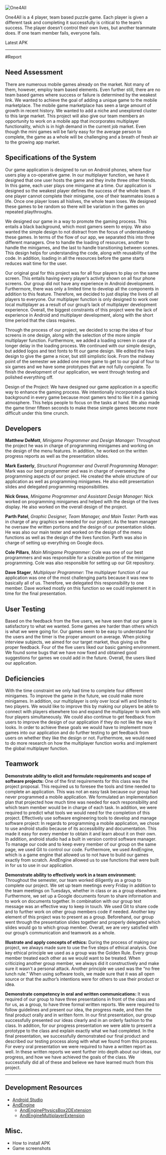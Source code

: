 ![One4All](https://github.com/ColePillars/One4All/blob/master/app/src/main/assets/gfx/Title3.png)

One4All is a 4 player, team based puzzle game. Each player is given a different task and completing it successfully is critical to the team’s success. The player doesn’t control their own lives, but another teammate does. If one team member fails, everyone fails.


Latest APK

--------------------

#Report

## Need Assessment 

There are numerous mobile games already on the market. Not many of them, however, employ team based elements. Even further still, there are no team based games where success or failure is determined by the weakest link. We wanted to achieve the goal of adding a unique game to the mobile marketplace. The mobile game marketplace has seen a large amount of growth in recent history. We wanted to add a niche and unexplored cluster to this large market. This project will also give our team members an opportunity to work on a mobile app that incorporates multiplayer functionality, which is in high demand in the current job market.  Even though the mini games will be fairly easy for the average person to complete, the game as a whole will be challenging and a breath of fresh air to the growing app market.


## Specifications of the System

Our game application is designed to run on Android phones, where four users play a co-operative game. In our multiplayer function, we have it designed that one user hosts the game and they invite three other friends. In this game, each user plays one minigame at a time. Our application is designed so the weakest player defines the success of the whole team. If one player cannot complete their minigame, one of their teammates loses a life. Once one player loses all hislives, the whole team loses. We designed these games to be random so there will be variation in the games on repeated playthroughs.

We designed our game in a way to promote the gaming process. This entails a black background, which most gamers seem to enjoy. We also wanted the simple design to not distract from the focus of understanding these games. In terms of the flow of our app, we separated this into three different managers. One to handle the loading of resources, another to handle the minigames, and the last to handle transitioning between scenes. This design helps for understanding the code, along with reusability of the code. In addition, loading in all the resources before the game starts reduces wait time for the user.

Our original goal for this project was for all four players to play on the same screen. This entails having every player’s activity shown on all four phone screens. Our group did not have any experience in Android development. Furthermore, there was only a limited time to develop all the components in addition to this feature. Therefore, we decided to just display the lives of all players to everyone. Our multiplayer function is only designed to work over local multiplayer as a result of our group’s lack of multiplayer development experience. Overall, the biggest constraints of this project were the lack of experience in Android and multiplayer development, along with the short time period that the class requires.

Through the process of our project, we decided to scrap the idea of four screens in one design, along with the selection of the more simple multiplayer function. Furthermore, we added a loading screen in case of a longer delay in the loading process. We continued with our simple design, but added logos and text fonts to fit our game design. We edited the lives design to give the game a nicer, but still simplistic look. From the midway point of the semester we added one more game to get to our goal of four to six games and we have some prototypes that are not fully complete. To finish the development of our application, we went through testing and polished everything off.

Design of the Project: We have designed our game application in a specific way to enhance the gaming process. We intentionally incorporated a black background in every game because most gamers tend to like it in a gaming atmosphere. This helps people to focus on the tasks at hand. We also made the game timer fifteen seconds to make these simple games become more difficult under this time crunch.


## Developers

**Matthew DeMott**, *Minigame Programmer and Design Manager*: Throughout the project he was in charge of programming minigames and working on the design of the menu features. In addition, he worked on the written progress reports as well as the presentation slides.

**Mark Easterly**, *Structural Programmer and Overall Programming Manager*: Mark was our best programmer and was in charge of overseeing the programming aspects of our project. He created the whole structure of our application as well as programming minigames. He also edit presentation slides and delegated programming responsibilities.

**Nick Gross**, *Minigame Programmer and Assistant Design Manager*: Nick worked on programming minigames and helped with the design of the lives display. He also worked on the overall design of the project.

**Parth Patel**, *Graphic Designer, Team Manager, and Main Tester*: Parth was in charge of any graphics we needed for our project. As the team manager he oversaw the written portions and the design of our presentation slides. He was also our main tester and worked on the design of the menu functions as well as the design of the lives function. Parth was also in charge of setting up everything on Google docs.

**Cole Pillars**, *Main Minigame Programmer*: Cole was one of our best programmers and was responsible for a sizeable portion of the minigame programming. Cole was also responsible for setting up our Git repository.

**Dave Stager**, *Multiplayer Programmer*: The multiplayer function of our application was one of the most challenging parts because it was new to basically all of us. Therefore, we delegated this responsibility to one member. Dave worked mostly on this function so we could implement it in time for the final presentation.


## User Testing

Based on the feedback from the five users, we have seen that our game is satisfactory to what we wanted. Some games are harder than others which is what we were going for. Our games seem to be easy to understand for the users and the timer is the proper amount on average. When picking interview subjects, we aimed for our target market, thus giving us the proper feedback. Four of the five users liked our basic gaming environment. We found some bugs that we have now fixed and obtained good suggestions for games we could add in the future. Overall, the users liked our application.


## Deficiencies 

With the time constraint we only had time to complete four different minigames. To improve the game in the future, we could make more minigames. In addition, our multiplayer is only over local wifi and limited to two players. We would like to improve this by making our players be able to connect with players elsewhere too and expand the multiplayer to work with four players simultaneously. We could also continue to get feedback from users to improve the design of our application if they do not like the way it looks. In order to achieve these goals we would have to implement more games into our application and do further testing to get feedback from users on whether they like the design or not. Furthermore, we would need to do more research on how the multiplayer function works and implement the global multiplayer function.


## Teamwork 

**Demonstrate ability to elicit and formulate requirements and scope of software projects:** One of the first requirements for this class was the project proposal. This required us to foresee the tools and time needed to complete an application. This was not an easy task because our group had never programmed a mobile application. We formulated an implementation plan that projected how much time was needed for each responsibility and which team member would be in charge of each task. In addition, we were required to predict what tools we would need for the completion of this project.
Effectively use software engineering tools to develop and manage software project: In regards to programming a mobile application, we chose to use android studio because of its accessibility and documentation. This made it easy for every member to obtain it and learn about it on their own. In addition, android studio had a built in version control software manager. To manage our code and to keep every member of our group on the same page, we used Git to control our code. Furthermore, we used AndEngine, which is a game engine that allowed us to not have to build our games exactly from scratch. AndEngine allowed us to use functions that were built in for us to use in our application.

**Demonstrate ability to effectively work in a team environment:** Throughout the semester, our team worked diligently as a group to complete our project. We set up team meetings every Friday in addition to the team meetings on Tuesdays, whether in class or as a group elsewhere. Furthermore, we set up a Google documents forum to share information and to work on documents together. In combination with our group text message was an effective way to keep in touch. We used Git to share code and to further work on other group members code if needed. Another key element of this project was to present as a group. Beforehand, our group went through the presentation slides together and properly delegated which slides would go to which group member. Overall, we are very satisfied with our group’s communication and teamwork as a whole.

**Illustrate and apply concepts of ethics:** During the process of making our project, we always made sure to use the five steps of ethical analysis. One key ethical principle we used as a group was the Golden Rule. Every group member treated each other as we would want to be treated. When criticizing another group member, we always did it constructively and make sure it wasn't a personal attack. Another principle we used was the “no free lunch rule.” When using software tools, we made sure that it was all open source or that the author’s intentions were for others to use their product or idea.

**Demonstrate competency in oral and written communications:** It was required of our group to have three presentations in front of the class and for us, as a group, to have three formal written reports. We were required to follow guidelines and present our idea, the progress made, and then the final product orally and in written form. In our first presentation, our group successfully presented our ideas clearly and in an orderly fashion to the class. In addition, for our progress presentation we were able to present a prototype to the class and explain exactly what we had completed. In the final presentation, we successfully demonstrated our final product and described our testing process along with what we found from this process. For every oral presentation we were required to have a written report as well. In these written reports we went further into depth about our ideas, our progress, and how we have achieved the goals of the class. We successfully did all of these and believe we have learned much from this project.

-------------------------

## Development Resources

- [Android Studio](http://developer.android.com/sdk/index.html)
- [AndEngine](https://github.com/nicolasgramlich/AndEngine)
	- [AndEnginePhysicsBox2DExtension](https://github.com/nicolasgramlich/AndEnginePhysicsBox2DExtension)
	- [AndEngineMultiplayerExtension](https://github.com/nicolasgramlich/AndEngineMultiplayerExtension)


## Misc.

- How to install APK
- Game screenshots

